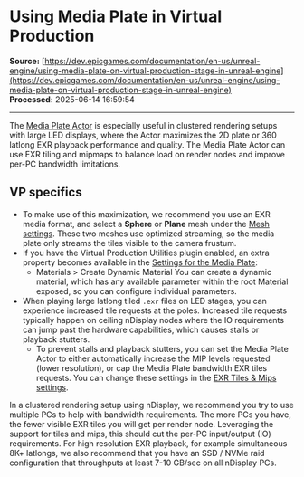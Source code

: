 # Using Media Plate in Virtual Production

**Source:** [https://dev.epicgames.com/documentation/en-us/unreal-engine/using-media-plate-on-virtual-production-stage-in-unreal-engine](https://dev.epicgames.com/documentation/en-us/unreal-engine/using-media-plate-on-virtual-production-stage-in-unreal-engine)  
**Processed:** 2025-06-14 16:59:54

---

The [Media Plate Actor](/documentation/en-us/unreal-engine/the-media-plate-actor-in-unreal-engine) is especially useful in clustered rendering setups with large LED displays, where the Actor maximizes the 2D plate or 360 latlong EXR playback performance and quality. The Media Plate Actor can use EXR tiling and mipmaps to balance load on render nodes and improve per-PC bandwidth limitations.

## VP specifics

-   To make use of this maximization, we recommend you use an EXR media format, and select a **Sphere** or **Plane** mesh under the [Mesh settings](/documentation/en-us/unreal-engine/the-media-plate-actor-in-unreal-engine#mesh). These two meshes use optimized streaming, so the media plate only streams the tiles visible to the camera frustum.
-   If you have the Virtual Production Utilities plugin enabled, an extra property becomes available in the [Settings for the Media Plate](/documentation/en-us/unreal-engine/the-media-plate-actor-in-unreal-engine#generalsettings):
    -   Materials > Create Dynamic Material You can create a dynamic material, which has any available parameter within the root Material exposed, so you can configure individual parameters.
-   When playing large latlong tiled `.exr` files on LED stages, you can experience increased tile requests at the poles. Increased tile requests typically happen on ceiling nDisplay nodes where the IO requirements can jump past the hardware capabilities, which causes stalls or playback stutters.
    -   To prevent stalls and playback stutters, you can set the Media Plate Actor to either automatically increase the MIP levels requested (lower resolution), or cap the Media Plate bandwidth EXR tiles requests. You can change these settings in the [EXR Tiles & Mips settings](/documentation/en-us/unreal-engine/the-media-plate-actor-in-unreal-engine#exrtilesandmaps).

In a clustered rendering setup using nDisplay, we recommend you try to use multiple PCs to help with bandwidth requirements. The more PCs you have, the fewer visible EXR tiles you will get per render node. Leveraging the support for tiles and mips, this should cut the per-PC input/output (IO) requirements. For high resolution EXR playback, for example simultaneous 8K+ latlongs, we also recommend that you have an SSD / NVMe raid configuration that throughputs at least 7-10 GB/sec on all nDisplay PCs.